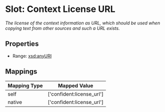 # Slot: Context License URL
_The license of the context information as URL, which should be used when copying text from other sources and such a URL exists._



<!-- no inheritance hierarchy -->


## Properties

 * Range: [xsd:anyURI](http://www.w3.org/2001/XMLSchema#anyURI)



## Mappings

| Mapping Type | Mapped Value |
| ---  | ---  |
| self | ['confident:license_url'] |
| native | ['confident:license_url'] |






